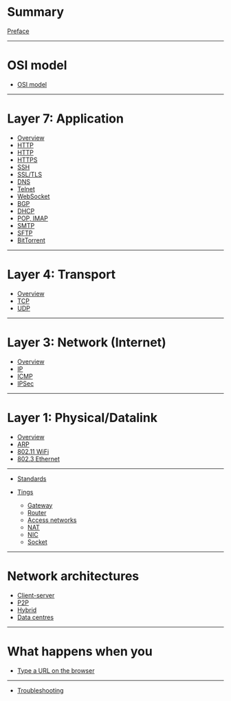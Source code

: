 # Summary

[Preface](./preface.md)

---

# OSI model

- [OSI model](./osi-model.md)

---

# Layer 7: Application

- [Overview](./layer-7/index.md)
- [HTTP](./layer-7/http.md) 
- [HTTP](./layer-7/http-another.md) 
- [HTTPS](./layer-7/https.md) 
- [SSH](./layer-7/ssh.md)
- [SSL/TLS](./layer-7/ssl.md)
- [DNS](./layer-7/dns.md)
- [Telnet](./layer-7/telnet.md)
- [WebSocket](./layer-7/websocket.md)
- [BGP](./layer-7/bgp.md)
- [DHCP](./layer-7/dhcp.md)
- [POP, IMAP](./layer-7/pop-imap.md)
- [SMTP](./layer-7/smtp.md)
- [SFTP]()
- [BitTorrent]()

---

# Layer 4: Transport

- [Overview](./layer-4/transport-layer.md)
- [TCP](./layer-4/tcp.md)
- [UDP](./layer-4/udp.md)

---

# Layer 3: Network (Internet)

- [Overview](./layer-3/network-layer.md)
- [IP](./layer-3/ipv4.md)
- [ICMP](./layer-3/icmp.md)
- [IPSec](./layer-3/ipsec.md)

---

# Layer 1: Physical/Datalink

- [Overview](./layer-1/index.md)
- [ARP](./layer-1/arp.md)
- [802.11 WiFi]()
- [802.3 Ethernet]()

---

- [Standards](./standards.md)

- [Tings]()
    - [Gateway]()
    - [Router]()
    - [Access networks](./access-networks.md)
    - [NAT]()
    - [NIC]()
    - [Socket](./socket.md)

---

# Network architectures

- [Client-server]()
- [P2P]()
- [Hybrid]()
- [Data centres]()

---

# What happens when you

- [Type a URL on the browser](./what-happens.md)

---

- [Troubleshooting](./troubleshooting.md)
